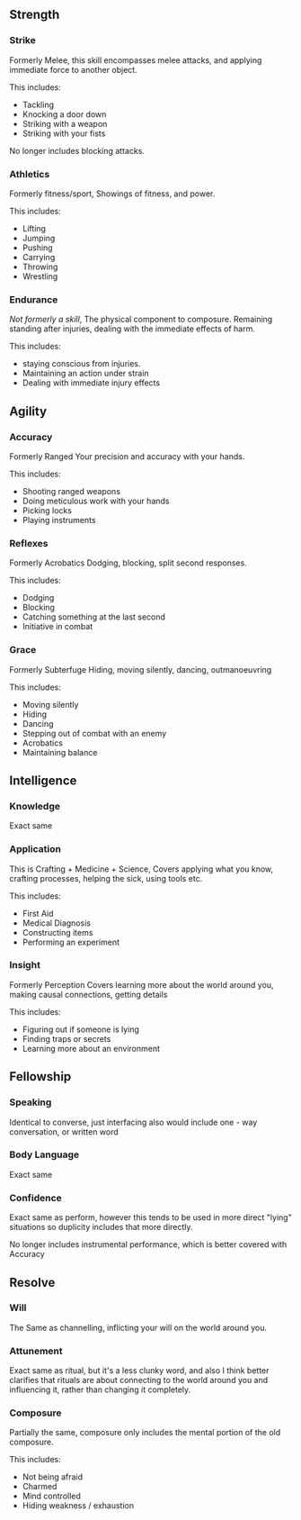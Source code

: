 ## Strength
### Strike
Formerly Melee, 
this skill encompasses melee attacks, and applying immediate force to another object. 

This includes:
* Tackling
* Knocking a door down
* Striking with a weapon
* Striking with your fists

No longer includes blocking attacks.

### Athletics
Formerly fitness/sport,
Showings of fitness, and power.

This includes:
* Lifting
* Jumping
* Pushing
* Carrying
* Throwing
* Wrestling

### Endurance
*Not formerly a skill*, 
The physical component to composure. Remaining standing after injuries, dealing with the immediate effects of harm.

This includes:
* staying conscious from injuries.
* Maintaining an action under strain
* Dealing with immediate injury effects

## Agility
### Accuracy
Formerly Ranged
Your precision and accuracy with your hands. 

This includes: 
* Shooting ranged weapons
* Doing meticulous work with your hands
* Picking locks
* Playing instruments

### Reflexes
Formerly Acrobatics
Dodging, blocking, split second responses.

This includes:
* Dodging
* Blocking
* Catching something at the last second
* Initiative in combat

### Grace
Formerly Subterfuge
Hiding, moving silently, dancing, outmanoeuvring

This includes:
* Moving silently
* Hiding
* Dancing
* Stepping out of combat with an enemy
* Acrobatics
* Maintaining balance

## Intelligence
### Knowledge
Exact same

### Application
This is Crafting + Medicine + Science,
Covers applying what you know, crafting processes, helping the sick, using tools etc.

This includes:
* First Aid
* Medical Diagnosis
* Constructing items
* Performing an experiment

### Insight
Formerly Perception
Covers learning more about the world around you, making causal connections, getting details

This includes:
* Figuring out if someone is lying
* Finding traps or secrets
* Learning more about an environment

## Fellowship
### Speaking
Identical to converse, just interfacing also would include one - way conversation, or written word

### Body Language
Exact same

### Confidence
Exact same as perform, however this tends to be used in more direct "lying" situations so duplicity includes that more directly.

No longer includes instrumental performance, which is better covered with Accuracy

## Resolve
### Will
The Same as channelling, inflicting your will on the world around you.

### Attunement
Exact same as ritual, but it's a less clunky word, and also I think better clarifies that rituals are about connecting to the world around you and influencing it, rather than changing it completely.

### Composure
Partially the same, composure only includes the mental portion of the old composure.

This includes:
* Not being afraid
* Charmed
* Mind controlled
* Hiding weakness / exhaustion


